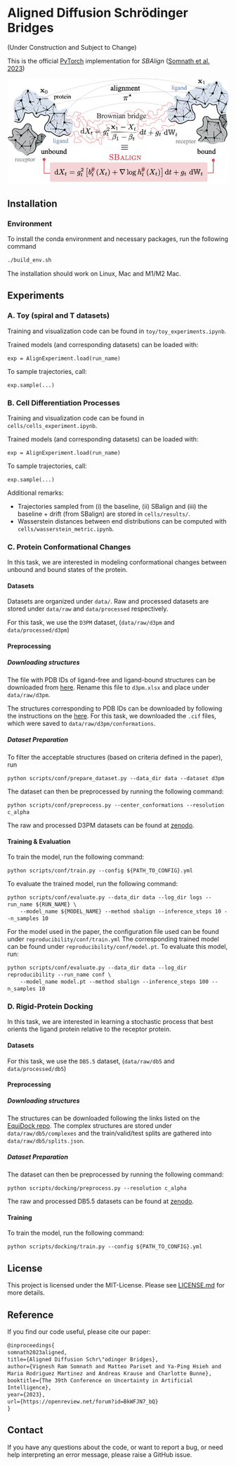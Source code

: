 # Aligned Diffusion Schrödinger Bridges

(Under Construction and Subject to Change)

This is the official [PyTorch](https://pytorch.org/) implementation for _SBAlign_ ([Somnath et al. 2023](https://openreview.net/forum?id=BkWFJN7_bQ))

![sbalign-overview](./assets/sbalign_overview.png)

## Installation

### Environment
To install the conda environment and necessary packages, run the following command

```bash
./build_env.sh
```
The installation should work on Linux, Mac and M1/M2 Mac.

## Experiments

### A. Toy (spiral and T datasets)

Training and visualization code can be found in `toy/toy_experiments.ipynb`.

Trained models (and corresponding datasets) can be loaded with:

    exp = AlignExperiment.load(run_name)

To sample trajectories, call:

    exp.sample(...)


### B. Cell Differentiation Processes

Training and visualization code can be found in `cells/cells_experiment.ipynb`.

Trained models (and corresponding datasets) can be loaded with:

    exp = AlignExperiment.load(run_name)

To sample trajectories, call:

    exp.sample(...)

Additional remarks:

- Trajectories sampled from (i) the baseline, (ii) SBalign and (iii) the baseline + drift (from SBalign) are stored in `cells/results/`.
- Wasserstein distances between end distributions can be computed with `cells/wasserstein_metric.ipynb`.

### C. Protein Conformational Changes

In this task, we are interested in modeling conformational changes between unbound and bound states of the protein.

#### Datasets
Datasets are organized under `data/`. Raw and processed datasets are stored under `data/raw` and `data/processed` respectively.

For this task, we use the `D3PM` dataset, (`data/raw/d3pm` and `data/processed/d3pm`)

#### Preprocessing

##### Downloading structures
The file with PDB IDs of ligand-free and ligand-bound structures can be downloaded from [here](http://www.d3pharma.com/D3PM/overall_apo_com.php).
Rename this file to `d3pm.xlsx` and place under `data/raw/d3pm`.

The structures corresponding to PDB IDs can be downloaded by following the instructions on the [here](https://www.rcsb.org/downloads).
For this task, we downloaded the `.cif` files, which were saved to `data/raw/d3pm/conformations`.

##### Dataset Preparation

To filter the acceptable structures (based on criteria defined in the paper), run
```
python scripts/conf/prepare_dataset.py --data_dir data --dataset d3pm
```

The dataset can then be preprocessed by running the following command:
```
python scripts/conf/preprocess.py --center_conformations --resolution c_alpha
```

The raw and processed D3PM datasets can be found at [zenodo](https://zenodo.org/record/8066711).

#### Training & Evaluation

To train the model, run the following command:

```
python scripts/conf/train.py --config ${PATH_TO_CONFIG}.yml
```

To evaluate the trained model, run the following command:
```
python scripts/conf/evaluate.py --data_dir data --log_dir logs --run_name ${RUN_NAME} \
    --model_name ${MODEL_NAME} --method sbalign --inference_steps 10 --n_samples 10
```

For the model used in the paper, the configuration file used can be found under `reproducibility/conf/train.yml`
The corresponding trained model can be found under `reproducibility/conf/model.pt`. To evaluate this model, run:

```
python scripts/conf/evaluate.py --data_dir data --log_dir reproducibility --run_name conf \
    --model_name model.pt --method sbalign --inference_steps 100 --n_samples 10
```

### D. Rigid-Protein Docking

In this task, we are interested in learning a stochastic process that best orients the ligand protein relative to the receptor protein.

#### Datasets

For this task, we use the `DB5.5` dataset, (`data/raw/db5` and `data/processed/db5`)

#### Preprocessing

##### Downloading structures

The structures can be downloaded following the links listed on the [EquiDock repo](https://github.com/octavian-ganea/equidock_public).
The complex structures are stored under `data/raw/db5/complexes` and the train/valid/test splits are gathered into `data/raw/db5/splits.json`.

##### Dataset Preparation

The dataset can then be preprocessed by running the following command:
```
python scripts/docking/preprocess.py --resolution c_alpha
```

The raw and processed DB5.5 datasets can be found at [zenodo](https://zenodo.org/record/8066711).

#### Training

To train the model, run the following command:

```
python scripts/docking/train.py --config ${PATH_TO_CONFIG}.yml
```

## License

This project is licensed under the MIT-License. Please see [LICENSE.md](https://github.com/IBM/aligned_diffusion_bridges/blob/main/LICENSE) for more details.

## Reference

If you find our code useful, please cite our paper:

```
@inproceedings{
somnath2023aligned,
title={Aligned Diffusion Schr\"odinger Bridges},
author={Vignesh Ram Somnath and Matteo Pariset and Ya-Ping Hsieh and Maria Rodriguez Martinez and Andreas Krause and Charlotte Bunne},
booktitle={The 39th Conference on Uncertainty in Artificial Intelligence},
year={2023},
url={https://openreview.net/forum?id=BkWFJN7_bQ}
}
```
## Contact

If you have any questions about the code, or want to report a bug, or need help interpreting an error message, please raise a GitHub issue.
